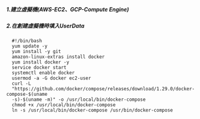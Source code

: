 <h5>1.建立虛擬機(AWS-EC2、GCP-Compute Engine)</h5>
<h5>2.在創建虛擬機時填入UserData</h5>

      #!/bin/bash
      yum update -y
      yum install -y git
      amazon-linux-extras install docker
      yum install docker -y
      service docker start
      systemctl enable docker
      usermod -a -G docker ec2-user
      curl -L
      "https://github.com/docker/compose/releases/download/1.29.0/docker-compose-$(uname
      -s)-$(uname -m)" -o /usr/local/bin/docker-compose
      chmod +x /usr/local/bin/docker-compose
      ln -s /usr/local/bin/docker-compose /usr/bin/docker-compose
